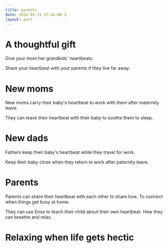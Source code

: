 ```yaml
---
title: parents
date: 2018-05-21 17:41:00 Z
layout: post
---
```


# A thoughtful gift 

Give your mom her grandkids' heartbeats. 

Share your heartbeat with your parents if they live far away. 

# New moms

New moms carry their baby's heartbeat to work with them after maternity leave.

They can leave their heartbeat with their baby to soothe them to sleep. 

# New dads

Fathers keep their baby's heartbeat while they travel for work. 

Keep their baby close when they return to work after paternity leave. 

# Parents

Parents can share their heartbeat with each other to share love. To connect when things get busy at home. 

They can use Enso to teach their child about their own heartbeat. How they can breathe and relax. 

# Relaxing when life gets hectic 


